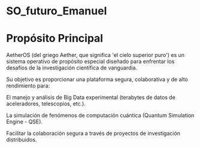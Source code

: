 # SO_futuro_Emanuel

# Propósito Principal
AetherOS (del griego Aether, que significa 'el cielo superior puro') es un sistema operativo de propósito especial diseñado para enfrentar los desafíos de la investigación científica de vanguardia.

Su objetivo es proporcionar una plataforma segura, colaborativa y de alto rendimiento para:

El manejo y análisis de Big Data experimental (terabytes de datos de aceleradores, telescopios, etc.).

La simulación de fenómenos de computación cuántica (Quantum Simulation Engine - QSE).

Facilitar la colaboración segura a través de proyectos de investigación distribuidos.
